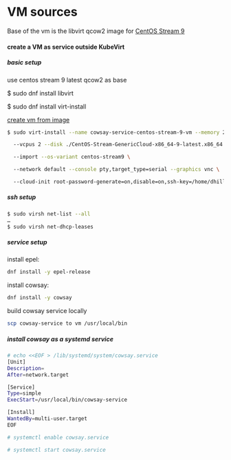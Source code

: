 # VM sources

Base of the vm is the libvirt qcow2 image for [CentOS Stream 9]

[CentOS Stream 9]: https://cloud.centos.org/centos/9-stream/x86_64/images/

#### create a VM as service outside KubeVirt


##### basic setup

use centos stream 9 latest qcow2 as base

$ sudo dnf install libvirt

$ sudo dnf install virt-install

[create vm from image](https://smoogespace.blogspot.com/2022/02/how-to-install-centos-stream-9-cloud.html)

```bash
$ sudo virt-install --name cowsay-service-centos-stream-9-vm --memory 2048 \

  --vcpus 2 --disk ./CentOS-Stream-GenericCloud-x86_64-9-latest.x86_64.qcow2 \

  --import --os-variant centos-stream9 \

  --network default --console pty,target_type=serial --graphics vnc \

  --cloud-init root-password-generate=on,disable=on,ssh-key=/home/dhiller/.ssh/id_rsa.pub
```

##### ssh setup
```bash
$ sudo virsh net-list --all
…
$ sudo virsh net-dhcp-leases
```

##### service setup

install epel:
```bash
dnf install -y epel-release
```
install cowsay:
```bash
dnf install -y cowsay
```
build cowsay service locally
```bash
scp cowsay-service to vm /usr/local/bin
```

##### install cowsay as a systemd service

```bash
# echo <<EOF > /lib/systemd/system/cowsay.service
[Unit]
Description=
After=network.target

[Service]
Type=simple
ExecStart=/usr/local/bin/cowsay-service

[Install]
WantedBy=multi-user.target
EOF

# systemctl enable cowsay.service

# systemctl start cowsay.service
```
